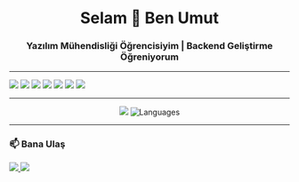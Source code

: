 <h1 align="center">Selam 👋 Ben Umut</h1>
<h3 align="center">Yazılım Mühendisliği Öğrencisiyim | Backend Geliştirme Öğreniyorum</h3>



---

<p>
  <img src="https://img.shields.io/badge/C%23-%23239120?style=for-the-badge&logo=c-sharp&logoColor=white" />
  <img src="https://img.shields.io/badge/.NET-512BD4?style=for-the-badge&logo=dotnet&logoColor=white" />
  <img src="https://img.shields.io/badge/React-%2361DAFB?style=for-the-badge&logo=react&logoColor=black" />
  <img src="https://img.shields.io/badge/JavaScript-%23F7DF1E?style=for-the-badge&logo=javascript&logoColor=black" />
  <img src="https://img.shields.io/badge/MongoDB-%2347A248?style=for-the-badge&logo=mongodb&logoColor=white" />
  <img src="https://img.shields.io/badge/HTML5-%23E34F26?style=for-the-badge&logo=html5&logoColor=white" />
  <img src="https://img.shields.io/badge/CSS3-%231572B6?style=for-the-badge&logo=css3&logoColor=white" />
</p>

---


<p align="center">
  <img src="https://github-readme-stats.vercel.app/api?username=UmutGuvenUslu&show_icons=true&theme=tokyonight&hide_rank=true&include_all_commits=true&hide=prs,issues,contribs"/>  
  <img src="https://github-readme-stats.vercel.app/api/top-langs/?username=UmutGuvenUslu&layout=compact&theme=tokyonight" alt="Languages" />
</p>

---

### 📫 Bana Ulaş

<p>
  <a href="https://www.linkedin.com/in/umutguvenuslu/" target="_blank">
    <img src="https://img.shields.io/badge/LinkedIn-blue?style=for-the-badge&logo=linkedin&logoColor=white" />
  </a>
  <a href="mailto:usluumutguven@gmail.com">
    <img src="https://img.shields.io/badge/Gmail-D14836?style=for-the-badge&logo=gmail&logoColor=white" />
  </a>
</p>

